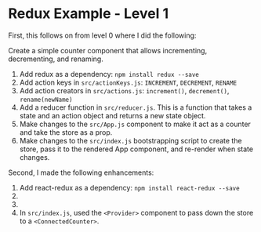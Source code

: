 # Redux Example - Level 1

First, this follows on from level 0 where I did the following:

Create a simple counter component that allows incrementing, decrementing, and renaming.

1. Add redux as a dependency: `npm install redux --save`
2. Add action keys in `src/actionKeys.js`: `INCREMENT`, `DECREMENT`, `RENAME`
3. Add action creators in `src/actions.js`: `increment()`, `decrement()`, `rename(newName)`
4. Add a reducer function in `src/reducer.js`. This is a function that takes a state and an action object and returns a new state object.
5. Make changes to the `src/App.js` component to make it act as a counter and take the store as a prop.
6. Make changes to the `src/index.js` bootstrapping script to create the store, pass it to the rendered App component, and re-render when state changes.

Second, I made the following enhancements:

1. Add react-redux as a dependency: `npm install react-redux --save`
2. 
3. 
3. In `src/index.js`, used the `<Provider>` component to pass down the store to a `<ConnectedCounter>`.

